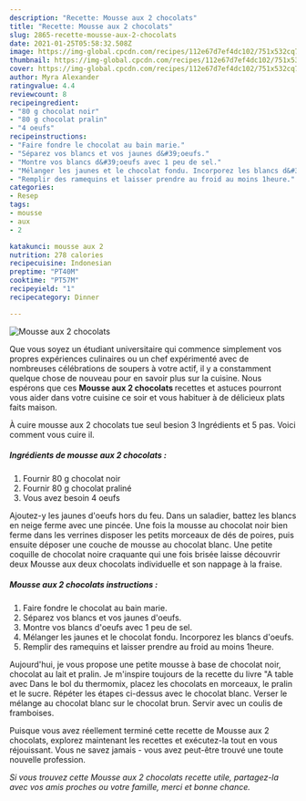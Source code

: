 ```yaml
---
description: "Recette: Mousse aux 2 chocolats"
title: "Recette: Mousse aux 2 chocolats"
slug: 2865-recette-mousse-aux-2-chocolats
date: 2021-01-25T05:58:32.508Z
image: https://img-global.cpcdn.com/recipes/112e67d7ef4dc102/751x532cq70/mousse-aux-2-chocolats-photo-principale-de-la-recette.jpg
thumbnail: https://img-global.cpcdn.com/recipes/112e67d7ef4dc102/751x532cq70/mousse-aux-2-chocolats-photo-principale-de-la-recette.jpg
cover: https://img-global.cpcdn.com/recipes/112e67d7ef4dc102/751x532cq70/mousse-aux-2-chocolats-photo-principale-de-la-recette.jpg
author: Myra Alexander
ratingvalue: 4.4
reviewcount: 8
recipeingredient:
- "80 g chocolat noir"
- "80 g chocolat pralin"
- "4 oeufs"
recipeinstructions:
- "Faire fondre le chocolat au bain marie."
- "Séparez vos blancs et vos jaunes d&#39;oeufs."
- "Montre vos blancs d&#39;oeufs avec 1 peu de sel."
- "Mélanger les jaunes et le chocolat fondu. Incorporez les blancs d&#39;oeufs."
- "Remplir des ramequins et laisser prendre au froid au moins 1heure."
categories:
- Resep
tags:
- mousse
- aux
- 2

katakunci: mousse aux 2 
nutrition: 278 calories
recipecuisine: Indonesian
preptime: "PT40M"
cooktime: "PT57M"
recipeyield: "1"
recipecategory: Dinner

---
```



![Mousse aux 2 chocolats](https://img-global.cpcdn.com/recipes/112e67d7ef4dc102/751x532cq70/mousse-aux-2-chocolats-photo-principale-de-la-recette.jpg)

Que vous soyez un étudiant universitaire qui commence simplement vos propres expériences culinaires ou un chef expérimenté avec de nombreuses célébrations de soupers à votre actif, il y a constamment quelque chose de nouveau pour en savoir plus sur la cuisine. Nous espérons que ces <strong> Mousse aux 2 chocolats </strong> recettes et astuces pourront vous aider dans votre cuisine ce soir et vous habituer à de délicieux plats faits maison.

<!--inarticleads1-->

À cuire mousse aux 2 chocolats tue seul besion 3 Ingrédients et 5 pas. Voici comment vous cuire il.

##### Ingrédients de mousse aux 2 chocolats :

1. Fournir 80 g chocolat noir
1. Fournir 80 g chocolat praliné
1. Vous avez besoin 4 oeufs


Ajoutez-y les jaunes d&#39;oeufs hors du feu. Dans un saladier, battez les blancs en neige ferme avec une pincée. Une fois la mousse au chocolat noir bien ferme dans les verrines disposer les petits morceaux de dés de poires, puis ensuite déposer une couche de mousse au chocolat blanc. Une petite coquille de chocolat noire craquante qui une fois brisée laisse découvrir deux Mousse aux deux chocolats individuelle et son nappage à la fraise. 

<!--inarticleads2-->

##### Mousse aux 2 chocolats instructions :

1. Faire fondre le chocolat au bain marie.
1. Séparez vos blancs et vos jaunes d&#39;oeufs.
1. Montre vos blancs d&#39;oeufs avec 1 peu de sel.
1. Mélanger les jaunes et le chocolat fondu. Incorporez les blancs d&#39;oeufs.
1. Remplir des ramequins et laisser prendre au froid au moins 1heure.


Aujourd&#39;hui, je vous propose une petite mousse à base de chocolat noir, chocolat au lait et pralin. Je m&#39;inspire toujours de la recette du livre &#34;A table avec Dans le bol du thermomix, placez les chocolats en morceaux, le pralin et le sucre. Répéter les étapes ci-dessus avec le chocolat blanc. Verser le mélange au chocolat blanc sur le chocolat brun. Servir avec un coulis de framboises. 

<!--inarticleads1-->

<p>
Puisque vous avez réellement terminé cette recette de Mousse aux 2 chocolats, explorez maintenant les recettes et exécutez-la tout en vous réjouissant. Vous ne savez jamais - vous avez peut-être trouvé une toute nouvelle profession.
</p>

<p>
<i>Si vous trouvez cette Mousse aux 2 chocolats recette utile, partagez-la avec vos amis proches ou votre famille, merci et bonne chance.</i>
</p>

